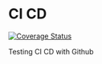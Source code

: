 # CI CD
[![Coverage Status](https://github.com/automi-team/Test_Med/actions/workflows/build_and_test.yml/badge.svg)](https://github.com/automi-team/Test_Med/actions?query=workflow%3APylint)

Testing CI CD with Github

